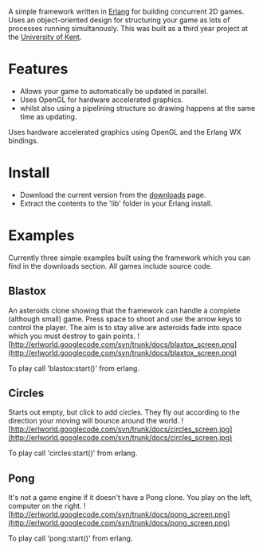 A simple framework written in [Erlang](http://www.erlang.org/) for building concurrent 2D games. Uses an object-oriented design for structuring your game as lots of processes running simultanously. This was built as a third year project at the [University of Kent](http://cs.kent.ac.uk).

# Features #
  * Allows your game to automatically be updated in parallel.
  * Uses OpenGL for hardware accelerated graphics.
  * whilst also using a pipelining structure so drawing happens at the same time as updating.

Uses hardware accelerated graphics using OpenGL and the Erlang WX bindings.

# Install #
  * Download the current version from the [downloads](http://code.google.com/p/erlworld/downloads/list) page.
  * Extract the contents to the 'lib' folder in your Erlang install.

# Examples #
Currently three simple examples built using the framework which you can find in the downloads section. All games include source code.

## Blastox ##
An asteroids clone showing that the framework can handle a complete (although small) game. Press space to shoot and use the arrow keys to control the player. The aim is to stay alive are asteroids fade into space which you must destroy to gain points.
![http://erlworld.googlecode.com/svn/trunk/docs/blaxtox_screen.png](http://erlworld.googlecode.com/svn/trunk/docs/blaxtox_screen.png)

To play call 'blastox:start()' from erlang.

## Circles ##
Starts out empty, but click to add circles. They fly out according to the direction your moving will bounce around the world.
![http://erlworld.googlecode.com/svn/trunk/docs/circles_screen.jpg](http://erlworld.googlecode.com/svn/trunk/docs/circles_screen.jpg)

To play call 'circles:start()' from erlang.

## Pong ##
It's not a game engine if it doesn't have a Pong clone. You play on the left, computer on the right.
![http://erlworld.googlecode.com/svn/trunk/docs/pong_screen.png](http://erlworld.googlecode.com/svn/trunk/docs/pong_screen.png)

To play call 'pong:start()' from erlang.